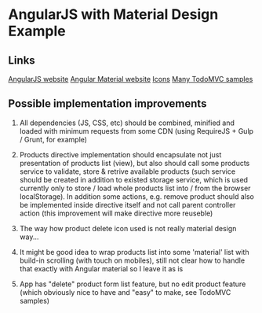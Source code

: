 # AngularJS with Material Design Example

## Links
[AngularJS website](http://angularjs.org)
[Angular Material website](https://material.angularjs.org)
[Icons](https://www.google.com/design/icons)
[Many TodoMVC samples](http://todomvc.com)

## Possible implementation improvements

1. All dependencies (JS, CSS, etc) should be combined, minified and loaded with minimum requests from some CDN 
   (using RequireJS + Gulp / Grunt, for example)
   
2. Products directive implementation should encapsulate not just presentation of products list (view), but also should call some 
products service to validate, store & retrive available products (such service should be created in addition to existed storage service,
which is used currently only to store / load whole products list into / from the browser localStorage). In addition some actions, e.g. remove product should 
also be implemented inside directive itself and not call parent controller action (this improvement will make directive more reuseble)

3. The way how product delete icon used is not really material design way...

4. It might be good idea to wrap products list into some 'material' list with build-in scrolling (with touch on mobiles),
still not clear how to handle that exactly with Angular material so I leave it as is
  
5. App has "delete" product form list feature, but no edit product feature (which obviously nice to have and "easy" to make, see TodoMVC samples)
